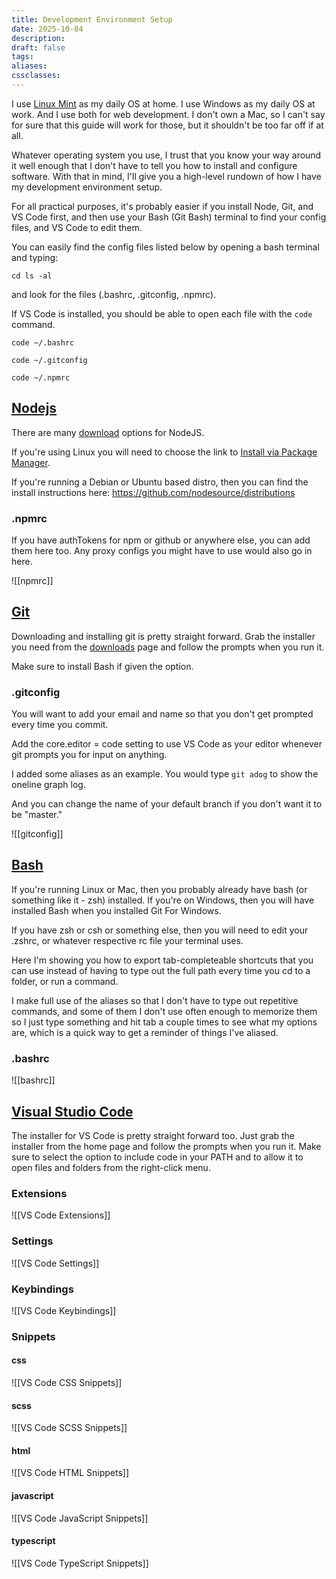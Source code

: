 ```yaml
---
title: Development Environment Setup
date: 2025-10-04
description:
draft: false
tags:
aliases:
cssclasses:
---
```


I use [Linux Mint](https://linuxmint.com/) as my daily OS at home. I use Windows as my daily OS at work. And I use both for web development. I don't own a Mac, so I can't say for sure that this guide will work for those, but it shouldn't be too far off if at all.

Whatever operating system you use, I trust that you know your way around it well enough that I don't have to tell you how to install and configure software. With that in mind, I'll give you a high-level rundown of how I have my development environment setup.

For all practical purposes, it's probably easier if you install Node, Git, and VS Code first, and then use your Bash (Git Bash) terminal to find your config files, and VS Code to edit them.

You can easily find the config files listed below by opening a bash terminal and typing:

`cd
ls -al`

and look for the files (.bashrc, .gitconfig, .npmrc).

If VS Code is installed, you should be able to open each file with the `code` command.

`code ~/.bashrc`

`code ~/.gitconfig`

`code ~/.npmrc`

## [Nodejs](https://nodejs.org/en/)

There are many [download](https://nodejs.org/en/download) options for NodeJS.

If you're using Linux you will need to choose the link to [Install via Package Manager](https://nodejs.org/en/download/package-manager).

If you're running a Debian or Ubuntu based distro, then you can find the install instructions here: https://github.com/nodesource/distributions

### .npmrc

If you have authTokens for npm or github or anywhere else, you can add them here too.
Any proxy configs you might have to use would also go in here.

![[npmrc]]

## [Git](https://git-scm.com/)

Downloading and installing git is pretty straight forward. Grab the installer you need from the [downloads](https://git-scm.com/downloads) page and follow the prompts when you run it.

Make sure to install Bash if given the option.

### .gitconfig

You will want to add your email and name so that you don't get prompted every time you commit.

Add the core.editor = code setting to use VS Code as your editor whenever git prompts you for input on anything.

I added some aliases as an example. You would type `git adog` to show the oneline graph log.

And you can change the name of your default branch if you don't want it to be "master."

![[gitconfig]]

## [Bash](https://www.gnu.org/software/bash/)

If you're running Linux or Mac, then you probably already have bash (or something like it - zsh) installed.
If you're on Windows, then you will have installed Bash when you installed Git For Windows.

If you have zsh or csh or something else, then you will need to edit your .zshrc, or whatever respective rc file your terminal uses.

Here I'm showing you how to export tab-completeable shortcuts that you can use instead of having to type out the full path every time you cd to a folder, or run a command.

I make full use of the aliases so that I don't have to type out repetitive commands, and some of them I don't use often enough to memorize them so I just type something and hit tab a couple times to see what my options are, which is a quick way to get a reminder of things I've aliased.

### .bashrc

![[bashrc]]

## [Visual Studio Code](https://code.visualstudio.com/)

The installer for VS Code is pretty straight forward too. Just grab the installer from the home page and follow the prompts when you run it. Make sure to select the option to include code in your PATH and to allow it to open files and folders from the right-click menu.

### Extensions

![[VS Code Extensions]]

### Settings

![[VS Code Settings]]

### Keybindings

![[VS Code Keybindings]]

### Snippets

#### css

![[VS Code CSS Snippets]]

#### scss

![[VS Code SCSS Snippets]]

#### html

![[VS Code HTML Snippets]]

#### javascript

![[VS Code JavaScript Snippets]]

#### typescript

![[VS Code TypeScript Snippets]]
